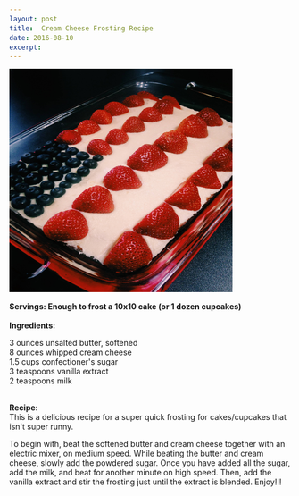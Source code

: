 ```yaml
---
layout: post
title:  Cream Cheese Frosting Recipe
date: 2016-08-10
excerpt: 
---
```

<img src="/img/CakePicture.JPG" style="width:400px;height:400px;"><br>

<p class="paragraph"> 
<b>Servings: Enough to frost a 10x10 cake (or 1 dozen cupcakes)</b><br><br>
<b>Ingredients:</b><br>

3 ounces unsalted butter, softened <br>
8 ounces whipped cream cheese<br>
1.5 cups confectioner's sugar<br>
3 teaspoons vanilla extract<br>
2 teaspoons milk<br><br>

<b>Recipe: </b><br>
This is a delicious recipe for a super quick frosting for cakes/cupcakes that isn't super runny. 
<br>

To begin with, beat the softened butter and cream cheese together with an electric mixer, on medium speed. While beating the butter and cream cheese, slowly add the powdered sugar. Once you have added all the sugar, add the milk, and beat for another minute on high speed. Then, add the vanilla extract and stir the frosting just until the extract is blended. Enjoy!!!
</p>

